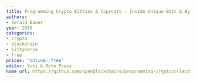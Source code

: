 ```yaml
---
title: Programming Crypto Kitties & Copycats - Inside Unique Bits & Bytes on the Blockchain (Beta)
authors:
- Gerald Bauer
year: 2019
categories:
- crypto
- blockchain
- kittyverse
- free
prices: "online: free"
editor: Yuki & Moto Press
home_url: https://github.com/openblockchains/programming-cryptocollectibles
---
```

